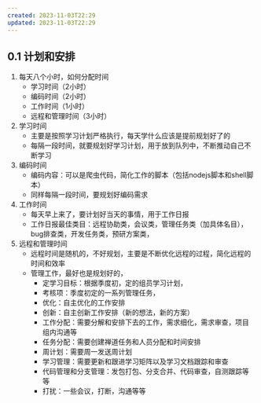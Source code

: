 ```yaml
---
created: 2023-11-03T22:29
updated: 2023-11-03T22:29
---
```

## 0.1 计划和安排
1. 每天八个小时，如何分配时间
	* 学习时间（2小时）
	* 编码时间（2小时）
	* 工作时间（1小时）
	* 远程和管理时间（3小时）
2. 学习时间
	* 主要是按照学习计划严格执行，每天学什么应该是提前规划好了的
	* 每隔一段时间，就要规划好学习计划，用于放到队列中，不断推动自己不断学习
3. 编码时间
	* 编码内容：可以是爬虫代码，简化工作的脚本（包括nodejs脚本和shell脚本）
	* 同样每隔一段时间，要规划好编码需求
4. 工作时间
	* 每天早上来了，要计划好当天的事情，用于工作日报
	* 工作日报最佳类目：远程协助类，会议类，管理任务类（加具体名目），bug排查类，开发任务类，预研方案类，
1. 远程和管理时间
	* 远程时间是随机的，不好规划，主要是不断优化远程的过程，简化远程的时间和效率
	* 管理工作，最好也是规划好的，
		* 定学习目标：根据季度初，定的组员学习计划，
		* 考核项：季度初定的一系列管理任务，
		* 优化：自主优化的工作安排
		* 创新：自主创新工作安排（新的想法，新的方案）
		* 工作分配：需要分解和安排下去的工作，需求细化，需求审查，项目组内沟通等
		* 任务分配：需要创建禅道任务和人员分配和时间安排
		* 周计划：需要周一发送周计划
		* 学习管理：需要更新和跟进学习矩阵以及学习文档跟踪和审查
		* 代码管理和分支管理：发包打包、分支合并、代码审查，自测跟踪等等
		* 打扰：一些会议，打断，沟通等等